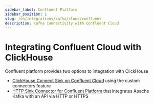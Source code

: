 ```yaml
---
sidebar_label: Confluent Platform
sidebar_position: 1
slug: /en/integrations/kafka/cloud/confluent
description: Kafka Connectivity with Confluent Cloud
---
```


# Integrating Confluent Cloud with ClickHouse

Confluent platform provides two options to integration with ClickHouse

* [ClickHouse Connect Sink on Confluent Cloud](./custom-connector.md) using the custom connectors feature 
* [HTTP Sink Connector for Confluent Platform](./kafka-connect-http.md) that integrates Apache Kafka with an API via HTTP or HTTPS